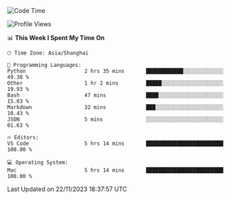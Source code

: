 <!--START_SECTION:waka-->
![Code Time](http://img.shields.io/badge/Code%20Time-234%20hrs%2018%20mins-blue)

![Profile Views](http://img.shields.io/badge/Profile%20Views-11-blue)

📊 **This Week I Spent My Time On** 

```text
🕑︎ Time Zone: Asia/Shanghai

💬 Programming Languages: 
Python                   2 hrs 35 mins       ████████████░░░░░░░░░░░░░   49.38 % 
Other                    1 hr 2 mins         █████░░░░░░░░░░░░░░░░░░░░   19.93 % 
Bash                     47 mins             ████░░░░░░░░░░░░░░░░░░░░░   15.03 % 
Markdown                 32 mins             ███░░░░░░░░░░░░░░░░░░░░░░   10.43 % 
JSON                     5 mins              ░░░░░░░░░░░░░░░░░░░░░░░░░   01.63 % 

🔥 Editors: 
VS Code                  5 hrs 14 mins       █████████████████████████   100.00 % 

💻 Operating System: 
Mac                      5 hrs 14 mins       █████████████████████████   100.00 % 
```


 Last Updated on 22/11/2023 18:37:57 UTC
<!--END_SECTION:waka-->